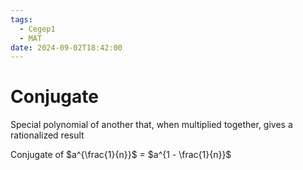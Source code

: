 ```yaml
---
tags:
  - Cegep1
  - MAT
date: 2024-09-02T18:42:00
---
```


# Conjugate

Special polynomial of another that, when multiplied together, gives a rationalized result

Conjugate of $a^{\frac{1}{n}}$ = $a^{1 - \frac{1}{n}}$